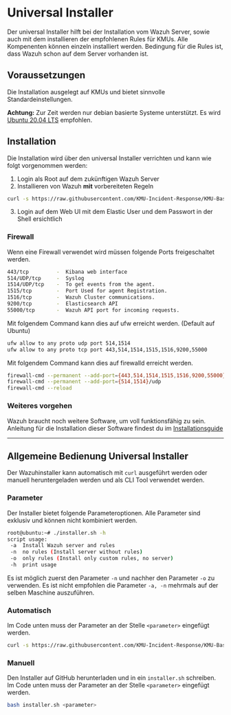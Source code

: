 # Universal Installer
Der universal Installer hilft bei der Installation vom Wazuh Server, sowie auch mit dem installieren der empfohlenen Rules für KMUs.
Alle Kompenenten können einzeln installiert werden.
Bedingung für die Rules ist, dass Wazuh schon auf dem Server vorhanden ist.

## Voraussetzungen
Die Installation ausgelegt auf KMUs und bietet sinnvolle Standardeinstellungen.

**Achtung:** Zur Zeit werden nur debian basierte Systeme unterstützt. Es wird [Ubuntu 20.04 LTS](https://releases.ubuntu.com/20.04.4/ubuntu-20.04.4-live-server-amd64.iso) empfohlen.

## Installation
Die Installation wird über den universal Installer verrichten und kann wie folgt vorgenommen werden:

1. Login als Root auf dem zukünftigen Wazuh Server
2. Installieren von Wazuh **mit** vorbereiteten Regeln
``` bash 
curl -s https://raw.githubusercontent.com/KMU-Incident-Response/KMU-Basis-Logging/main/universal_installer/installer.sh | bash -s -- -a
```
3. Login auf dem Web UI mit dem Elastic User und dem Passwort in der Shell ersichtlich


### Firewall
Wenn eine Firewall verwendet wird müssen folgende Ports freigeschaltet werden.
``` bash
443/tcp         -  Kibana web interface
514/UDP/tcp     -  Syslog
1514/UDP/tcp    -  To get events from the agent.
1515/tcp        -  Port Used for agent Registration.
1516/tcp        -  Wazuh Cluster communications.
9200/tcp        -  Elasticsearch API
55000/tcp       -  Wazuh API port for incoming requests.
```
Mit folgendem Command kann dies auf ufw erreicht werden. (Default auf Ubuntu)
``` bash
ufw allow to any proto udp port 514,1514
ufw allow to any proto tcp port 443,514,1514,1515,1516,9200,55000
```
Mit folgendem Command kann dies auf firewalld erreicht werden.
``` bash
firewall-cmd --permanent --add-port={443,514,1514,1515,1516,9200,55000}/tcp
firewall-cmd --permanent --add-port={514,1514}/udp
firewall-cmd --reload
```

### Weiteres vorgehen
Wazuh braucht noch weitere Software, um voll funktionsfähig zu sein. 
Anleitung für die Installation dieser Software findest du im [Installationsguide](https://github.com/KMU-Incident-Response/KMU-Security-Best-Practices/releases/latest/download/installation-guide-OSS.pdf)

--- 


## Allgemeine Bedienung Universal Installer
Der Wazuhinstaller kann automatisch mit `curl` ausgeführt werden oder manuell heruntergeladen werden und als CLI Tool verwendet werden.

### Parameter
Der Installer bietet folgende Parameteroptionen. Alle Parameter sind exklusiv und können nicht kombiniert werden.
``` bash
root@ubuntu:~# ./installer.sh -h
script usage:
 -a	 Install Wazuh server and rules
 -n	 no rules (Install server without rules)
 -o	 only rules (Install only custom rules, no server)
 -h	 print usage
```

Es ist möglich zuerst den Parameter `-n` und nachher den Parameter `-o` zu verwenden. Es ist nicht empfohlen die Parameter `-a, -n` mehrmals auf der selben Maschine auszuführen.

### Automatisch
Im Code unten muss der Parameter an der Stelle `<parameter>` eingefügt werden.
``` bash
curl -s https://raw.githubusercontent.com/KMU-Incident-Response/KMU-Basis-Logging/main/universal_installer/installer.sh | bash -s -- <parameter>
```

### Manuell
Den Installer auf GitHub herunterladen und in ein `installer.sh` schreiben. Im Code unten muss der Parameter an der Stelle `<parameter>` eingefügt werden.
``` bash
bash installer.sh <parameter>
```
